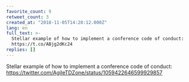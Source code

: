```yaml
---
favorite_count: 9
retweet_count: 3
created_at: "2018-11-05T14:28:12.000Z"
lang: en
full_text: >-
  Stellar example of how to implement a conference code of conduct:
  https://t.co/ABjg2dKc24
replies: []
---
```


Stellar example of how to implement a conference code of conduct:
<https://twitter.com/AgileTDZone/status/1059422646599929857>
